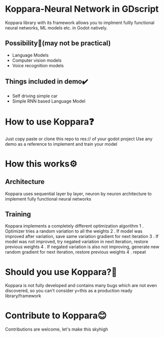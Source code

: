 # Koppara-Neural Network in GDscript
 Koppara library with its framework allows you to implment fullly functional neural networks, ML models etc. in Godot natively.
 ## Possibility💪(may not  be practical)
  * Language Models
  * Computer vision models
  * Voice recognition models
 ## Things included in demo✔️
  * Self driving simple car
  * Simple RNN based Language Model

# How to use Koppara❓
 Just copy paste or clone this repo to res:// of your godot project
 Use any demo as a reference to implement and train your model

# How this works⚙️
 ## Architecture
  Koppara uses sequential layer by layer, neuron by neuron architecture to implement fully functional neural networks
 ## Training
  Koppara implements a completely different optimization algorithm
  1 . Optimizer tries a random variation to all the weights
  2 . If model was improved after variation, save same variation gradient for next iteration
  3 . If model was not improved, try negated variation in next iteration, restore previous weights
  4 . If negated variation is also not improving, generate new random gradient for next iteration, restore previous weights
  4 . repeat
  
# Should you use Koppara?🤔
 Koppara is not fully developed and contains many bugs which are not even discovered, so you can't consider y=this as a production ready library/framework
 
# Contribute to Koppara😊
 Contributions are welcome, let's make this skyhigh

